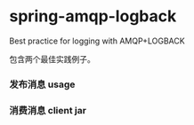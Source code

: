 # spring-amqp-logback
Best practice for logging with AMQP+LOGBACK 

包含两个最佳实践例子。

### 发布消息 usage



### 消费消息 client jar 


